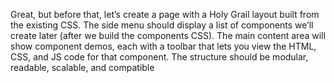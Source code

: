 Great, but before that, let’s create a page with a Holy Grail layout built from the existing CSS. The side menu should display a list of components we’ll create later (after we build the components CSS). The main content area will show component demos, each with a toolbar that lets you view the HTML, CSS, and JS code for that component. The structure should be modular, readable, scalable, and compatible
